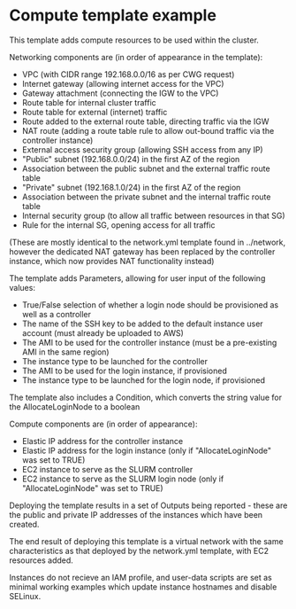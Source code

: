 # Compute template example

This template adds compute resources to be used within the cluster.

Networking components are (in order of appearance in the template):
 - VPC (with CIDR range 192.168.0.0/16 as per CWG request)
 - Internet gateway (allowing internet access for the VPC)
 - Gateway attachment (connecting the IGW to the VPC)
 - Route table for internal cluster traffic
 - Route table for external (internet) traffic
 - Route added to the external route table, directing traffic via the IGW
 - NAT route (adding a route table rule to allow out-bound traffic via the controller instance)
 - External access security group (allowing SSH access from any IP)
 - "Public" subnet (192.168.0.0/24) in the first AZ of the region
 - Association between the public subnet and the external traffic route table
 - "Private" subnet (192.168.1.0/24) in the first AZ of the region
 - Association between the private subnet and the internal traffic route table
 - Internal security group (to allow all traffic between resources in that SG)
 - Rule for the internal SG, opening access for all traffic

(These are mostly identical to the network.yml template found in ../network, however the dedicated NAT gateway has been replaced by the controller instance, which now provides NAT functionality instead)

The template adds Parameters, allowing for user input of the following values:
 - True/False selection of whether a login node should be provisioned as well as a controller
 - The name of the SSH key to be added to the default instance user account (must already be uploaded to AWS)
 - The AMI to be used for the controller instance (must be a pre-existing AMI in the same region)
 - The instance type to be launched for the controller
 - The AMI to be used for the login instance, if provisioned
 - The instance type to be launched for the login node, if provisioned

The template also includes a Condition, which converts the string value for the AllocateLoginNode to a boolean

Compute components are (in order of appearance):
 - Elastic IP address for the controller instance
 - Elastic IP address for the login instance (only if "AllocateLoginNode" was set to TRUE)
 - EC2 instance to serve as the SLURM controller
 - EC2 instance to serve as the SLURM login node (only if "AllocateLoginNode" was set to TRUE)

Deploying the template results in a set of Outputs being reported - these are the public and private IP addresses of the instances which have been created.

The end result of deploying this template is a virtual network with the same characteristics as that deployed by the network.yml template, with EC2 resources added.

Instances do not recieve an IAM profile, and user-data scripts are set as minimal working examples which update instance hostnames and disable SELinux.
